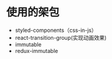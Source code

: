 # 使用的架包
- styled-components（css-in-js）
- react-transition-group(实现动画效果)
- immutable
- redux-immutable